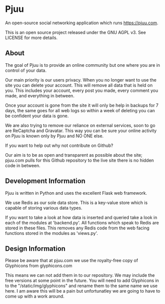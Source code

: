 # Pjuu

An open-source social networking application which runs https://pjuu.com.

This is an open source project released under the GNU AGPL v3. See LICENSE for more details.

## About

The goal of Pjuu is to provide an online community but one where you are in control of your data.

Our main priority is our users privacy. When you no longer want to use the site you can delete your account. This will remove all data that is held on you. This includes your account, every post you made, every comment you made, and everything in between.

Once your account is gone from the site it will only be help in backups for 7 days, the same goes for all web logs so within a week of deleting you can be confident your data is gone.

We are also trying to remove our reliance on external services, soon to go are ReCaptcha and Gravatar. This way you can be sure your online activity on Pjuu is known only by Pjuu and NO ONE else.

If you want to help out why not contribute on Github?

Our aim is to be as open and transparent as possible about the site; pjuu.com pulls for this Github repository to the live site there is no hidden code in between.

## Development Information

Pjuu is written in Python and uses the excellent Flask web framework.

We use Redis as our sole data store. This is a key-value store which is capable of storing various data types.

If you want to take a look at how data is inserted and queried take a look in each of the modules at 'backend.py'. All functions which speak to Redis are stored in these files. This removes any Redis code from the web facing functions stored in the modules as 'views.py'.

Design Information
------------------

Please be aware that at pjuu.com we use the royalty-free copy of Glyphicons from glyphicons.com

This means we can not add them in to our repository. We may include the free versions at some point in the future. You will need to add Glyphicons in to the "/static/img/glyphicons" and rename them to the same name we use here. I am aware this will be a pain but unfortunatley we are going to have to come up with a work around.